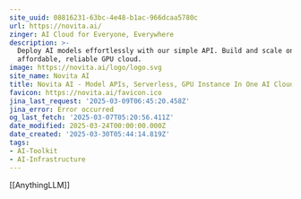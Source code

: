 ```yaml
---
site_uuid: 08816231-63bc-4e48-b1ac-966dcaa5780c
url: https://novita.ai/
zinger: AI Cloud for Everyone, Everywhere
description: >-
  Deploy AI models effortlessly with our simple API. Build and scale on the most
  affordable, reliable GPU cloud.
image: https://novita.ai/logo/logo.svg
site_name: Novita AI
title: Novita AI - Model APIs, Serverless, GPU Instance In One AI Cloud
favicon: https://novita.ai/favicon.ico
jina_last_request: '2025-03-09T06:45:20.458Z'
jina_error: Error occurred
og_last_fetch: '2025-03-07T05:20:56.411Z'
date_modified: 2025-03-24T00:00:00.000Z
date_created: '2025-03-30T05:44:14.819Z'
tags:
- AI-Toolkit
- AI-Infrastructure
---
```

























[[AnythingLLM]]
